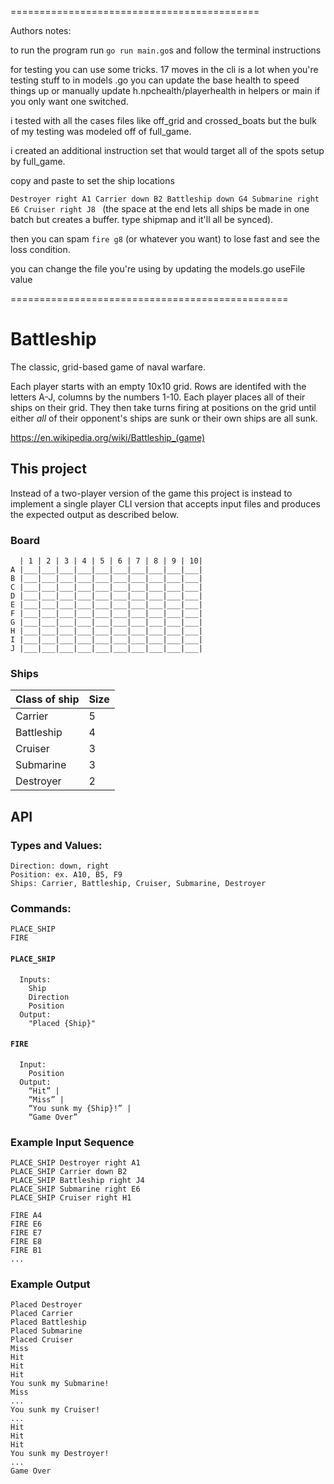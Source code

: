 ===========================================

Authors notes:

to run the program run 
`go run main.go`s
and follow the terminal instructions 

for testing you can use some tricks. 17 moves in the cli is a lot when you're testing stuff to in models .go you can update the base health to speed things up or manually update h.npchealth/playerhealth in helpers or main if you only want one switched. 

i tested with all the cases files like off_grid and crossed_boats but the bulk of my testing was modeled off of full_game. 

i created an additional instruction set that would target all of the spots setup by full_game. 

copy and paste to set the ship locations

`Destroyer right A1
Carrier down B2
Battleship down G4
Submarine right E6
Cruiser right J8
 ` 
 (the space at the end lets all ships be made in one batch but creates a buffer. type shipmap and it'll all be synced).

then you can spam 
`fire
g8` 
(or whatever you want)
to lose fast and see the loss condition. 

you can change the file you're using by updating the models.go useFile value

================================================

# Battleship 
The classic, grid-based game of naval warfare.

Each player starts with an empty 10x10 grid. Rows are identifed with the letters A-J, columns by the numbers 1-10. Each player places all of their ships on their grid. They then take turns firing at positions on the grid until either _all_ of their opponent's ships are sunk or their own ships are all sunk.

https://en.wikipedia.org/wiki/Battleship_(game)

## This project

Instead of a two-player version of the game this project is instead to implement a single player CLI version that accepts input files and produces the expected output as described below.

### Board

```text
  | 1 | 2 | 3 | 4 | 5 | 6 | 7 | 8 | 9 | 10|
A |___|___|___|___|___|___|___|___|___|___|
B |___|___|___|___|___|___|___|___|___|___|
C |___|___|___|___|___|___|___|___|___|___|
D |___|___|___|___|___|___|___|___|___|___|
E |___|___|___|___|___|___|___|___|___|___|
F |___|___|___|___|___|___|___|___|___|___|
G |___|___|___|___|___|___|___|___|___|___|
H |___|___|___|___|___|___|___|___|___|___|
I |___|___|___|___|___|___|___|___|___|___|
J |___|___|___|___|___|___|___|___|___|___|
```

### Ships

| Class of ship | Size |
| --- | --- |
| Carrier | 5 |
| Battleship | 4 |
| Cruiser | 3 |
| Submarine | 3 |
| Destroyer | 2 |


## API

### Types and Values:

    Direction: down, right
    Position: ex. A10, B5, F9
    Ships: Carrier, Battleship, Cruiser, Submarine, Destroyer

### Commands:
```
PLACE_SHIP
FIRE
```

#### `PLACE_SHIP`
```
  Inputs:
    Ship
    Direction
    Position
  Output:
    "Placed {Ship}"
```

#### `FIRE`
```
  Input:
    Position
  Output:
    “Hit” |
    “Miss” |
    “You sunk my {Ship}!” |
    “Game Over”
```

### Example Input Sequence

```
PLACE_SHIP Destroyer right A1
PLACE_SHIP Carrier down B2
PLACE_SHIP Battleship right J4
PLACE_SHIP Submarine right E6
PLACE_SHIP Cruiser right H1

FIRE A4
FIRE E6
FIRE E7
FIRE E8
FIRE B1
...
```

### Example Output
```
Placed Destroyer
Placed Carrier
Placed Battleship
Placed Submarine
Placed Cruiser
Miss
Hit
Hit
Hit
You sunk my Submarine!
Miss
...
You sunk my Cruiser!
...
Hit
Hit
Hit
You sunk my Destroyer!
...
Game Over
```
